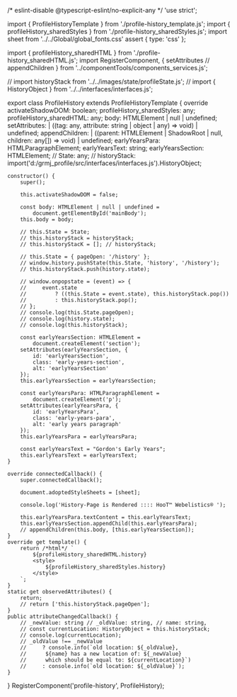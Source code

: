 /* eslint-disable @typescript-eslint/no-explicit-any */
'use strict';

import { ProfileHistoryTemplate } from './profile-history_template.js';
import { profileHistory_sharedStyles } from './profile-history_sharedStyles.js';
import sheet from '../../Global/global_fonts.css' assert { type: 'css' };

import { profileHistory_sharedHTML } from './profile-history_sharedHTML.js';
import RegisterComponent, {
    setAttributes
    // appendChildren
} from '../componentTools/components_services.js';

// import historyStack from '../../images/state/profileState.js';
// import { HistoryObject } from '../../interfaces/interfaces.js';

export class ProfileHistory extends ProfileHistoryTemplate {
    override activateShadowDOM: boolean;
    profileHistory_sharedStyles: any;
    profileHistory_sharedHTML: any;
    body: HTMLElement | null | undefined;
    setAttributes:
        | ((tag: any, attribute: string | object | any) => void)
        | undefined;
    appendChildren:
        | ((parent: HTMLElement | ShadowRoot | null, children: any[]) => void)
        | undefined;
    earlyYearsPara: HTMLParagraphElement;
    earlyYearsText: string;
    earlyYearsSection: HTMLElement;
    // State: any;
    // historyStack: import('d:/grmj_profile/src/interfaces/interfaces.js').HistoryObject;

    constructor() {
        super();

        this.activateShadowDOM = false;

        const body: HTMLElement | null | undefined =
            document.getElementById('mainBody');
        this.body = body;

        // this.State = State;
        // this.historyStack = historyStack;
        // this.historyStacK = []; // historyStack;

        // this.State = { pageOpen: '/history' };
        // window.history.pushState(this.State, 'history', '/history');
        // this.historyStack.push(history.state);

        // window.onpopstate = (event) => {
        //     event.state
        //         ? ((this.State = event.state), this.historyStack.pop())
        //         : this.historyStack.pop();
        // };
        // console.log(this.State.pageOpen);
        // console.log(history.state);
        // console.log(this.historyStack);

        const earlyYearsSection: HTMLElement =
            document.createElement('section');
        setAttributes(earlyYearsSection, {
            id: 'earlyYearsSection',
            class: 'early-years-section',
            alt: 'earlyYearsSection'
        });
        this.earlyYearsSection = earlyYearsSection;

        const earlyYearsPara: HTMLParagraphElement =
            document.createElement('p');
        setAttributes(earlyYearsPara, {
            id: 'earlyYearsPara',
            class: 'early-years-para',
            alt: 'early years paragraph'
        });
        this.earlyYearsPara = earlyYearsPara;

        const earlyYearsText = "Gordon's Early Years";
        this.earlyYearsText = earlyYearsText;
    }

    override connectedCallback() {
        super.connectedCallback();

        document.adoptedStyleSheets = [sheet];

        console.log('History-Page is Rendered :::: HooT™️ Webelistics®️ ');

        this.earlyYearsPara.textContent = this.earlyYearsText;
        this.earlyYearsSection.appendChild(this.earlyYearsPara);
        // appendChildren(this.body, [this.earlyYearsSection]);
    }
    override get template() {
        return /*html*/ `
            ${profileHistory_sharedHTML.history}
            <style>
                ${profileHistory_sharedStyles.history}
            </style>
        `;
    }
    static get observedAttributes() {
        return;
        // return ['this.historyStack.pageOpen'];
    }
    public attributeChangedCallback() {
        // _newValue: string // _oldValue: string, // name: string,
        // const currentLocation: HistoryObject = this.historyStack;
        // console.log(currentLocation);
        // _oldValue !== _newValue
        //     ? console.info(`old location: ${_oldValue},
        // 		${name} has a new location of: ${_newValue}
        // 		which should be equal to: ${currentLocation}`)
        //     : console.info(`old location: ${_oldValue}`);
    }
}
RegisterComponent('profile-history', ProfileHistory);
